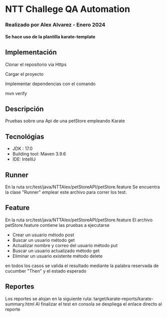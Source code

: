 # NTT Challege QA Automation 
### Realizado por Alex Alvarez - Enero 2024
#### Se hace uso de la plantilla karate-template

## **Implementación**
Clonar el repositorio via Https 

Cargar el proyecto

Implementar dependencias con el comando

mvn verify

## **Descripción**
Pruebas sobre una Api de una petStore empleando Karate

## **Tecnológias**
* JDK : 17.0
* Building tool: Maven 3.9.6
* IDE: IntellIJ



## **Runner**

En la ruta src/test/java/NTTAlex/petStoreAPI/petStore.feature
Se encuentra la clase "Runner" emplear este archivo para correr los test.

## **Feature**
En la ruta src/test/java/NTTAlex/petStoreAPI/petStore.feature
El archivo petStore.feature contiene las pruebas a ejecutarse


* Crear un usuario                         método post 
* Buscar un usuario                        método get
* Actualizar nombre y correo del usuario   método put
* Buscar un usuario actualizado            método get
* Eliminar un usuario existente            método delete

en todos los casos se valida el resultado mediante la palabra reservada de cucumber "Then" y el estado esperado

## **Reportes**
Los reportes se alojan en la siguiente ruta:
target/karate-reports/karate-summary.html
Al finalizar el test en consola se despliega el enlace directo al reporte
